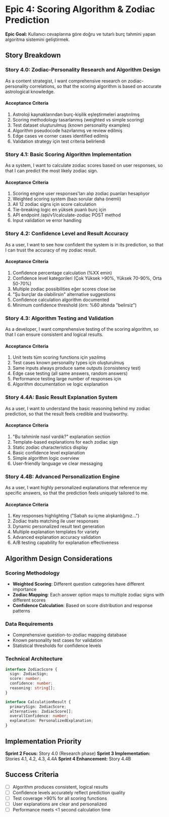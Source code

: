 # Epic 4: Scoring Algorithm & Zodiac Prediction

**Epic Goal:** Kullanıcı cevaplarına göre doğru ve tutarlı burç tahmini yapan algoritma sistemini geliştirmek.

## Story Breakdown

### Story 4.0: Zodiac-Personality Research and Algorithm Design

As a content strategist,
I want comprehensive research on zodiac-personality correlations,
so that the scoring algorithm is based on accurate astrological knowledge.

#### Acceptance Criteria
1. Astroloji kaynaklarından burç-kişilik eşleştirmeleri araştırılmış
2. Scoring methodology tasarlanmış (weighted vs simple scoring)
3. Test dataset oluşturulmuş (known personality examples)
4. Algorithm pseudocode hazırlanmış ve review edilmiş
5. Edge cases ve corner cases identified edilmiş
6. Validation strategy için test criteria belirlendi

### Story 4.1: Basic Scoring Algorithm Implementation

As a system,
I want to calculate zodiac scores based on user responses,
so that I can predict the most likely zodiac sign.

#### Acceptance Criteria
1. Scoring engine user responses'ları alıp zodiac puanları hesaplıyor
2. Weighted scoring system (bazı sorular daha önemli)
3. All 12 zodiac signs için score calculation
4. Tie-breaking logic en yüksek puanlı burç için
5. API endpoint /api/v1/calculate-zodiac POST method
6. Input validation ve error handling

### Story 4.2: Confidence Level and Result Accuracy

As a user,
I want to see how confident the system is in its prediction,
so that I can trust the accuracy of my zodiac result.

#### Acceptance Criteria
1. Confidence percentage calculation (%XX emin)
2. Confidence level kategorileri (Çok Yüksek >90%, Yüksek 70-90%, Orta 50-70%)
3. Multiple zodiac possibilities eğer scores close ise
4. "Şu burçlar da olabilirsin" alternative suggestions
5. Confidence calculation algorithm documented
6. Minimum confidence threshold (örn: %60 altında "belirsiz")

### Story 4.3: Algorithm Testing and Validation

As a developer,
I want comprehensive testing of the scoring algorithm,
so that I can ensure consistent and logical results.

#### Acceptance Criteria
1. Unit tests tüm scoring functions için yazılmış
2. Test cases known personality types için oluşturulmuş
3. Same inputs always produce same outputs (consistency test)
4. Edge case testing (all same answers, random answers)
5. Performance testing large number of responses için
6. Algorithm documentation ve logic explanation

### Story 4.4A: Basic Result Explanation System

As a user,
I want to understand the basic reasoning behind my zodiac prediction,
so that the result feels credible and trustworthy.

#### Acceptance Criteria
1. "Bu tahminle nasıl vardık?" explanation section
2. Template-based explanations for each zodiac sign
3. Static zodiac characteristics display
4. Basic confidence level explanation
5. Simple algorithm logic overview
6. User-friendly language ve clear messaging

### Story 4.4B: Advanced Personalization Engine

As a user,
I want highly personalized explanations that reference my specific answers,
so that the prediction feels uniquely tailored to me.

#### Acceptance Criteria
1. Key responses highlighting ("Sabah su içme alışkanlığınız...")
2. Zodiac traits matching ile user responses
3. Dynamic personalized result text generation
4. Multiple explanation templates for variety
5. Advanced explanation accuracy validation
6. A/B testing capability for explanation effectiveness

## Algorithm Design Considerations

### Scoring Methodology
- **Weighted Scoring**: Different question categories have different importance
- **Zodiac Mapping**: Each answer option maps to multiple zodiac signs with different scores
- **Confidence Calculation**: Based on score distribution and response patterns

### Data Requirements
- Comprehensive question-to-zodiac mapping database
- Known personality test cases for validation
- Statistical thresholds for confidence levels

### Technical Architecture
```typescript
interface ZodiacScore {
  sign: ZodiacSign;
  score: number;
  confidence: number;
  reasoning: string[];
}

interface CalculationResult {
  primarySign: ZodiacScore;
  alternatives: ZodiacScore[];
  overallConfidence: number;
  explanation: PersonalizedExplanation;
}
```

## Implementation Priority

**Sprint 2 Focus:** Story 4.0 (Research phase)
**Sprint 3 Implementation:** Stories 4.1, 4.2, 4.3, 4.4A
**Sprint 4 Enhancement:** Story 4.4B

## Success Criteria

- [ ] Algorithm produces consistent, logical results
- [ ] Confidence levels accurately reflect prediction quality
- [ ] Test coverage >90% for all scoring functions
- [ ] User explanations are clear and personalized
- [ ] Performance meets <1 second calculation time